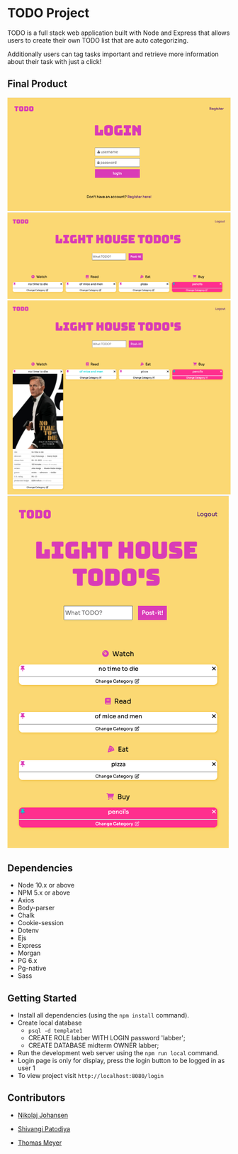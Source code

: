 # TODO Project
 
TODO is a full stack web application built with Node and Express that allows users to create their own TODO list that are auto categorizing.

Additionally users can tag tasks important and retrieve more information about their task with just a click!


## Final Product 

!["Login screen"](public/images/login.png)
!["Marked important"](public/images/marked_important.png)
!["More information"](public/images/exampleDropDownAndMarketImpt.png)
!["Mobile version"](public/images/mobile.png)




## Dependencies

- Node 10.x or above
- NPM 5.x or above
- Axios
- Body-parser
- Chalk
- Cookie-session
- Dotenv
- Ejs
- Express
- Morgan
- PG 6.x
- Pg-native
- Sass





## Getting Started

- Install all dependencies (using the `npm install` command).
- Create local database 
  - `psql -d template1`
  - CREATE ROLE labber WITH LOGIN password 'labber';
  - CREATE DATABASE midterm OWNER labber;
- Run the development web server using the `npm run local` command.
- Login page is only for display, press the login button to be logged in as user 1
- To view project visit `http://localhost:8080/login`



## Contributors 
- [Nikolaj Johansen](https://github.com/nikolajjuuel)

- [Shivangi Patodiya](https://github.com/shivangipatodiya)

- [Thomas Meyer](https://github.com/tmeyer01)




